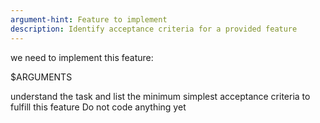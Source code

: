 ```yaml
---
argument-hint: Feature to implement
description: Identify acceptance criteria for a provided feature
---
```


we need to implement this feature:

$ARGUMENTS

understand the task and list the minimum simplest acceptance criteria to fulfill this feature
Do not code anything yet